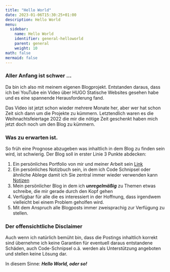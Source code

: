 ```yaml
---
title: "Hello World"
date: 2023-01-06T15:30:25+01:00
description: Hello World
menu:
  sidebar:
    name: Hello World
    identifier: general-helloworld
    parent: general
    weight: 10
math: false
mermaid: false
---
```


### Aller Anfang ist schwer ...

Da bin ich also mit meinem eigenen Blogprojekt. Entstanden daraus, dass ich bei YouTube ein Video über HUGO Statische Websites gesehen habe und es eine spannende Herausforderung fand.

Das Video ist jetzt schon wieder mehrere Monate her, aber wer hat schon Zeit sich dann um die Projekte zu kümmern. Letztendlich waren es die Weihnachtsfeiertage 2022 die mir die nötige Zeit geschenkt haben mich jetzt doch noch um den Blog zu kümmern.

### Was zu erwarten ist.

So früh eine Prognose abzugeben was inhaltlich in dem Blog zu finden sein wird, ist schwierig. Der Blog soll in erster Linie 3 Punkte abdecken:

1. Ein persönliches Portfolio von mir und meiner Arbeit sein [Link](/de)
2. Ein persönliches Notizbuch sein, in dem ich Code Schnipsel oder ähnliche Ablege damit ich Sie zentral immer wieder verwenden kann [Notizen](/notes)
3. Mein persönlicher Blog in dem ich ___unregelmäßig___ zu Themen etwas schreibe, die mir gerade durch den Kopf gehen
4. Verfügbar für alle die es interessiert in der Hoffnung, dass irgendwem vielleicht bei einem Problem geholfen wird.
5. Mit dem Anspruch alle Blogposts immer zweisprachig zur Verfügung zu stellen.

### Der offensichtliche Disclaimer

Auch wenn ich natürlich bemüht bin, dass die Postings inhaltlich korrekt sind übernehme ich keine Garantien für eventuell daraus entstandene Schäden, auch Code-Schnipsel o.ä. werden als Unterstützung angeboten und stellen keine Lösung dar.

In diesem Sinne: ___Hello World, oder so!___